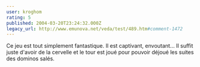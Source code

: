 ```yaml
---
user: kroghom
rating: 5
published: 2004-03-20T23:24:32.000Z
legacy_url: http://www.emunova.net/veda/test/489.htm#comment-1472
---
```

Ce jeu est tout simplement fantastique. Il est captivant, envoutant... Il suffit juste d'avoir de la cervelle et le tour est joué pour pouvoir déjoué les suites des dominos salés.